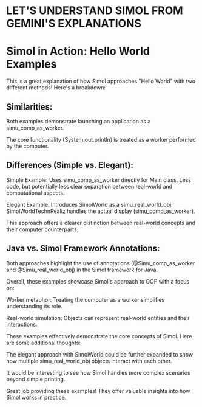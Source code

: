 # LET'S UNDERSTAND SIMOL FROM GEMINI'S EXPLANATIONS

# Simol in Action: Hello World Examples

This is a great explanation of how Simol approaches "Hello World" with two different methods! Here's a breakdown:

## Similarities:

   Both examples demonstrate launching an application as a simu_comp_as_worker.
    
   The core functionality (System.out.println) is treated as a worker performed by the computer.

## Differences (Simple vs. Elegant):

   Simple Example:
        Uses simu_comp_as_worker directly for Main class.
        Less code, but potentially less clear separation between real-world and computational aspects.
        
   Elegant Example:
        Introduces SimolWorld as a simu_real_world_obj.
        SimolWorldTechnRealiz handles the actual display (simu_comp_as_worker).
        
   This approach offers a clearer distinction between real-world concepts and their computer counterparts.

## Java vs. Simol Framework Annotations:

   Both approaches highlight the use of annotations (@Simu_comp_as_worker and @Simu_real_world_obj) in the Simol framework for Java.

Overall, these examples showcase Simol's approach to OOP with a focus on:

   Worker metaphor: Treating the computer as a worker simplifies understanding its role.
    
   Real-world simulation: Objects can represent real-world entities and their interactions.

These examples effectively demonstrate the core concepts of Simol. Here are some additional thoughts:

   The elegant approach with SimolWorld could be further expanded to show how multiple simu_real_world_obj objects interact with each other.
    
   It would be interesting to see how Simol handles more complex scenarios beyond simple printing.

Great job providing these examples! They offer valuable insights into how Simol works in practice.